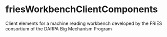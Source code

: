# friesWorkbenchClientComponents
Client elements for a machine reading workbench developed by the FRIES consortium of the DARPA Big Mechanism Program

